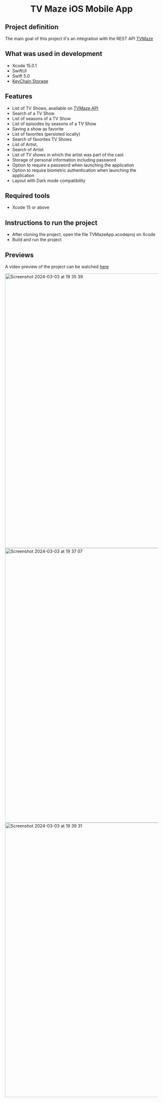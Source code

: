 <h1 align="center">TV Maze iOS Mobile App</h1>

## Project definition

The main goal of this project it's an integration with the REST API [TVMaze](https://www.tvmaze.com/api)

## What was used in development
 - Xcode 15.0.1
 - SwiftUI
 - Swift 5.0
 - [KeyChain Storage](https://developer.apple.com/documentation/security/certificate_key_and_trust_services/keys/storing_keys_in_the_keychain) 
 

## Features
 - List of TV Shows, available on [TVMaze API](https://www.tvmaze.com/api)
 - Search of a TV Show
 - List of seasons of a TV Show
 - List of episodes by seasons of a TV Show
 - Saving a show as favorite
 - List of favorites (persisted locally)
 - Search of favorites TV Shows 
 - List of Artist,
 - Search of Artist
 - List of TV shows in which the artist was part of the cast
 - Storage of personal information including password
 - Option to require a password when launching the application
 - Option to require biometric authentication when launching the application
 - Layout with Dark mode compatibility

## Required tools
 - Xcode 15 or above

## Instructions to run the project
 - After cloning the project, open the file TVMazeApp.xcodeproj on Xcode
 - Build and run the project

## Previews
A video preview of the project can be watched [here](https://drive.google.com/file/d/1qeitfdNmfU8gaRX_PaJ_1N67J_0ByFGb/view?usp=drive_link)

<img width="903" alt="Screenshot 2024-03-03 at 19 35 39" src="https://github.com/jeannchuab/TVMazeApp/assets/62518806/52ac6672-8188-42b2-b200-88a94106dc1c">
<img width="903" alt="Screenshot 2024-03-03 at 19 37 07" src="https://github.com/jeannchuab/TVMazeApp/assets/62518806/b21b9b5d-2e8c-476f-ba2f-4ae313f5276c">
<img width="903" alt="Screenshot 2024-03-03 at 19 39 31" src="https://github.com/jeannchuab/TVMazeApp/assets/62518806/d4b7a8b6-3bc5-4c10-8537-128442f2c35b">









